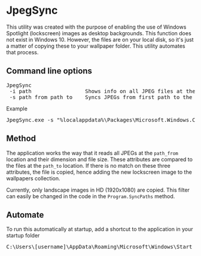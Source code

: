 # JpegSync
This utility was created with the purpose of enabling the use of Windows Spotlight (lockscreen) images as desktop backgrounds. This function does not exist in Windows 10. However, the files are on your local disk, so it's just a matter of copying these to your wallpaper folder. This utility automates that process.

## Command line options
<pre>
JpegSync
 -i path                 Shows info on all JPEG files at the specified location
 -s path_from path_to    Syncs JPEGs from first path to the second
</pre>

Example
<pre>
JpegSync.exe -s "%localappdata%\Packages\Microsoft.Windows.ContentDeliveryManager_cw5n1h2txyewy\LocalState\Assets" "D:\User\Pictures\wallpapers"
</pre>

## Method
The application works the way that it reads all JPEGs at the <code>path_from</code> location and their dimension and file size. These attributes are compared to the files at the <code>path_to</code> location. If there is no match on these three attributes, the file is copied, hence adding the new lockscreen image to the wallpapers collection.

Currently, only landscape images in HD (1920x1080) are copied. This filter can easily be changed in the code in the <code>Program.SyncPaths</code> method.

## Automate
To run this automatically at startup, add a shortcut to the application in your startup folder
<pre>
C:\Users\[username]\AppData\Roaming\Microsoft\Windows\Start Menu\Programs\Startup
</pre>
